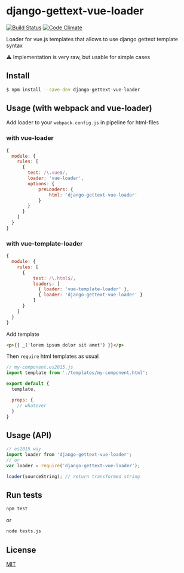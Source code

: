 django-gettext-vue-loader
=====

[![Build Status](https://travis-ci.org/PavloKovalov/django-gettext-vue-loader.svg?branch=master)](https://travis-ci.org/PavloKovalov/django-gettext-vue-loader)
[![Code Climate](https://codeclimate.com/github/PavloKovalov/django-gettext-vue-loader/badges/gpa.svg)](https://codeclimate.com/github/PavloKovalov/django-gettext-vue-loader)

Loader for vue.js templates that allows to use django gettext template syntax

:warning: Implementation is very raw, but usable for simple cases

## Install

```sh
$ npm install --save-dev django-gettext-vue-loader
```

## Usage (with webpack and vue-loader)

Add loader to your `webpack.config.js` in pipeline for html-files

### with vue-loader
``` javascript
{
  module: {
    rules: [
      {
        test: /\.vue$/,
        loader: 'vue-loader',
        options: {
            preLoaders: {
                html: 'django-gettext-vue-loader'
            }
        }
      }
    ]
  }
}
```

### with vue-template-loader
``` javascript
{
  module: {
    rules: [
      {
          test: /\.html$/,
          loaders: [
            { loader: 'vue-template-loader' },
            { loader: 'django-gettext-vue-loader' }
          ]
      }
    ]
  }
}
```

Add template

``` html
<p>{{ _('lorem ipsum dolor sit amet') }}</p>
```

Then `require` html templates as usual

``` javascript
// my-component.es2015.js
import template from './templates/my-component.html';

export default {
  template,

  props: {
    // whatever
  }
}
```

## Usage (API)

``` javascript
// es2015 way
import loader from 'django-gettext-vue-loader';
// or
var loader = require('django-gettext-vue-loader');

loader(sourceString); // return transformed string
```

## Run tests

```sh
npm test
```
or

```sh
node tests.js
```

## License
[MIT](https://opensource.org/licenses/MIT)
